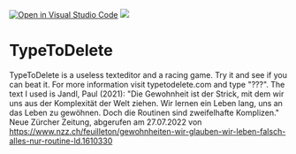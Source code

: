 [![Open in Visual Studio Code](https://classroom.github.com/assets/open-in-vscode-c66648af7eb3fe8bc4f294546bfd86ef473780cde1dea487d3c4ff354943c9ae.svg)](https://classroom.github.com/online_ide?assignment_repo_id=8045050&assignment_repo_type=AssignmentRepo)
![](https://img.shields.io/badge/Built%20%40-HAWK-brightgreen?style=flat)
# TypeToDelete

TypeToDelete is a useless texteditor and a racing game. Try it and see if you can beat it. For more information visit typetodelete.com and type "???". The text I used is Jandl, Paul (2021): "Die Gewohnheit ist der Strick, mit dem wir uns aus der Komplexität der Welt ziehen. Wir lernen ein Leben lang, uns an das Leben zu gewöhnen. Doch die Routinen sind zweifelhafte Komplizen." Neue Zürcher Zeitung, abgerufen am 27.07.2022 von https://www.nzz.ch/feuilleton/gewohnheiten-wir-glauben-wir-leben-falsch-alles-nur-routine-ld.1610330